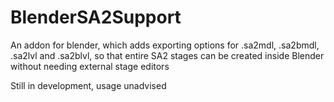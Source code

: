 # BlenderSA2Support
An addon for blender, which adds exporting options for .sa2mdl, .sa2bmdl, .sa2lvl and .sa2blvl, so that entire SA2 stages can be created inside Blender without needing external stage editors

Still in development, usage unadvised
